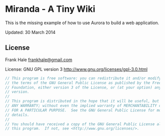 Miranda - A Tiny Wiki
=====================

This is the missing example of how to use Aurora to build a web application.

Updated: 30 March 2014

License
-------

Frank Hale <frankhale@gmail.com>

License: GNU GPL version 3 <http://www.gnu.org/licenses/gpl-3.0.html>

```csharp
// This program is free software: you can redistribute it and/or modify it under
// the terms of the GNU General Public License as published by the Free Software
// Foundation, either version 3 of the License, or (at your option) any later
// version.
//
// This program is distributed in the hope that it will be useful, but WITHOUT
// ANY WARRANTY; without even the implied warranty of MERCHANTABILITY or FITNESS
// FOR A PARTICULAR PURPOSE.  See the GNU General Public License for more
// details.
//
// You should have received a copy of the GNU General Public License along with
// this program.  If not, see <http://www.gnu.org/licenses/>.
```